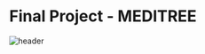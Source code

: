 # Final Project - MEDITREE

![header](https://capsule-render.vercel.app/api?type=transparent&color=mint&height=200&section=header&text=MEDITREE&fontSize=60)
